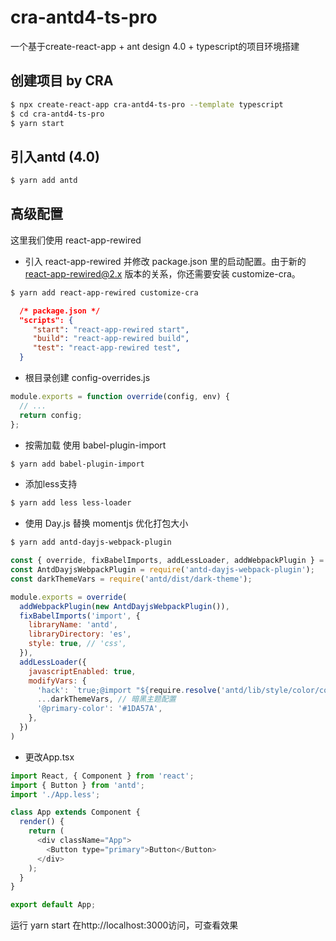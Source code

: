 # cra-antd4-ts-pro
一个基于create-react-app + ant design 4.0 + typescript的项目环境搭建

## 创建项目 by CRA
```bash
$ npx create-react-app cra-antd4-ts-pro --template typescript
$ cd cra-antd4-ts-pro
$ yarn start
```
## 引入antd (4.0)
```bash
$ yarn add antd
```
## 高级配置

这里我们使用 react-app-rewired

* 引入 react-app-rewired 并修改 package.json 里的启动配置。由于新的 react-app-rewired@2.x 版本的关系，你还需要安装 customize-cra。

```bash
$ yarn add react-app-rewired customize-cra
```
```json
  /* package.json */
  "scripts": {
     "start": "react-app-rewired start",
     "build": "react-app-rewired build",
     "test": "react-app-rewired test",
  }
```
* 根目录创建 config-overrides.js
```javascript
module.exports = function override(config, env) {
  // ...
  return config;
};
```
* 按需加载 使用 babel-plugin-import
```bash
$ yarn add babel-plugin-import
```
* 添加less支持
```bash
$ yarn add less less-loader
```
* 使用 Day.js 替换 momentjs 优化打包大小
```bash
$ yarn add antd-dayjs-webpack-plugin
```
```javascript
const { override, fixBabelImports, addLessLoader, addWebpackPlugin } = require('customize-cra');
const AntdDayjsWebpackPlugin = require('antd-dayjs-webpack-plugin');
const darkThemeVars = require('antd/dist/dark-theme');

module.exports = override(
  addWebpackPlugin(new AntdDayjsWebpackPlugin()),
  fixBabelImports('import', {
    libraryName: 'antd',
    libraryDirectory: 'es',
    style: true, // 'css',
  }),
  addLessLoader({
    javascriptEnabled: true,
    modifyVars: {
      'hack': `true;@import "${require.resolve('antd/lib/style/color/colorPalette.less')}";`,
      ...darkThemeVars, // 暗黑主题配置
      '@primary-color': '#1DA57A',
    },
  })
)
```
* 更改App.tsx
```javascript
import React, { Component } from 'react';
import { Button } from 'antd';
import './App.less';

class App extends Component {
  render() {
    return (
      <div className="App">
        <Button type="primary">Button</Button>
      </div>
    );
  }
}

export default App;
```
运行 yarn start 在http://localhost:3000访问，可查看效果
